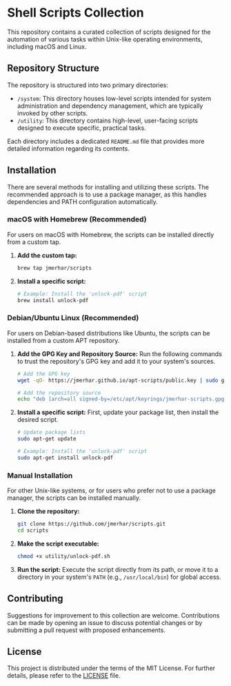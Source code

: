# Shell Scripts Collection

This repository contains a curated collection of scripts designed for the automation of various tasks within Unix-like operating environments, including macOS and Linux.

## Repository Structure

The repository is structured into two primary directories:

* `/system`: This directory houses low-level scripts intended for system administration and dependency management, which are typically invoked by other scripts.
* `/utility`: This directory contains high-level, user-facing scripts designed to execute specific, practical tasks.

Each directory includes a dedicated `README.md` file that provides more detailed information regarding its contents.

## Installation

There are several methods for installing and utilizing these scripts. The recommended approach is to use a package manager, as this handles dependencies and PATH configuration automatically.

### macOS with Homebrew (Recommended)

For users on macOS with Homebrew, the scripts can be installed directly from a custom tap.

1.  **Add the custom tap:**
    ```bash
    brew tap jmerhar/scripts
    ```

2.  **Install a specific script:**
    ```bash
    # Example: Install the 'unlock-pdf' script
    brew install unlock-pdf
    ```

### Debian/Ubuntu Linux (Recommended)

For users on Debian-based distributions like Ubuntu, the scripts can be installed from a custom APT repository.

1.  **Add the GPG Key and Repository Source:**
    Run the following commands to trust the repository's GPG key and add it to your system's sources.
    ```bash
    # Add the GPG key
    wget -qO- https://jmerhar.github.io/apt-scripts/public.key | sudo gpg --dearmor -o /etc/apt/keyrings/jmerhar-scripts.gpg

    # Add the repository source
    echo "deb [arch=all signed-by=/etc/apt/keyrings/jmerhar-scripts.gpg] https://jmerhar.github.io/apt-scripts/ stable main" | sudo tee /etc/apt/sources.list.d/jmerhar-scripts.list
    ```

2.  **Install a specific script:**
    First, update your package list, then install the desired script.
    ```bash
    # Update package lists
    sudo apt-get update

    # Example: Install the 'unlock-pdf' script
    sudo apt-get install unlock-pdf
    ```

### Manual Installation

For other Unix-like systems, or for users who prefer not to use a package manager, the scripts can be installed manually.

1.  **Clone the repository:**
    ```bash
    git clone https://github.com/jmerhar/scripts.git
    cd scripts
    ```

2.  **Make the script executable:**
    ```bash
    chmod +x utility/unlock-pdf.sh
    ```

3.  **Run the script:**
    Execute the script directly from its path, or move it to a directory in your system's `PATH` (e.g., `/usr/local/bin`) for global access.

## Contributing

Suggestions for improvement to this collection are welcome. Contributions can be made by opening an issue to discuss potential changes or by submitting a pull request with proposed enhancements.

## License

This project is distributed under the terms of the MIT License. For further details, please refer to the [LICENSE](LICENSE) file.
